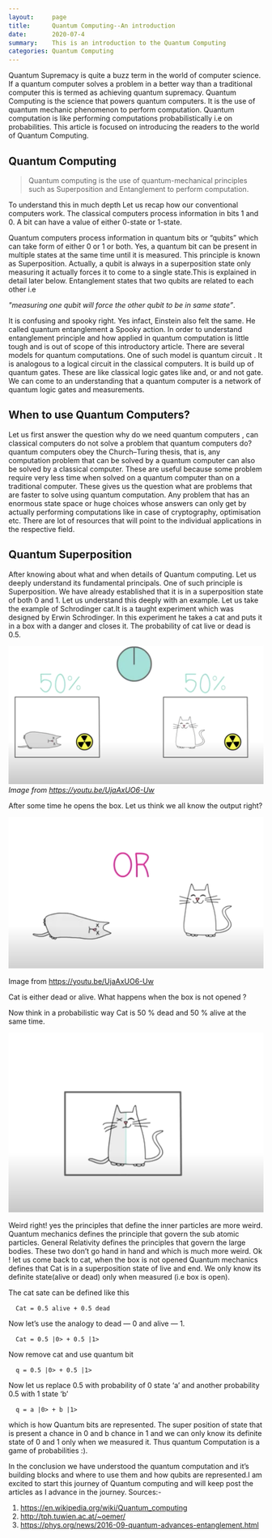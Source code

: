 ```yaml
---
layout:     page
title:      Quantum Computing--An introduction
date:       2020-07-4
summary:    This is an introduction to the Quantum Computing
categories: Quantum Computing
---
```

Quantum Supremacy is quite a buzz term in the world of computer science. If a quantum computer solves a problem in a better way than a traditional computer this is termed as achieving quantum supremacy. Quantum Computing is the science that powers quantum computers. It is the use of quantum mechanic phenomenon to perform computation. Quantum computation is like performing computations probabilistically i.e on probabilities. This article is focused on introducing the readers to the world of Quantum Computing.

## Quantum Computing


   >Quantum computing is the use of quantum-mechanical principles such as Superposition and Entanglement to perform computation.




To understand this in much depth Let us recap how our conventional computers work. The classical computers process information in bits 1 and 0. A bit can have a value of either 0-state or 1-state.

Quantum computers process information in quantum bits or “qubits” which can take form of either 0 or 1 or both. Yes, a quantum bit can be present in multiple states at the same time until it is measured. This principle is known as Superposition. Actually, a qubit is always in a superposition state only measuring it actually forces it to come to a single state.This is explained in detail later below.
Entanglement states that two qubits are related to each other i.e

_"measuring one qubit will force the other qubit to be in same state”_.

It is confusing and spooky right. Yes infact, Einstein also felt the same. He called quantum entanglement a Spooky action. In order to understand entanglement principle and how applied in quantum computation is little tough and is out of scope of this introductory article.
There are several models for quantum computations. One of such model is quantum circuit . It is analogous to a logical circuit in the classical computers. It is build up of quantum gates. These are like classical logic gates like and, or and not gate. We can come to an understanding that a quantum computer is a network of quantum logic gates and measurements.

## When to use Quantum Computers?

Let us first answer the question why do we need quantum computers , can classical computers do not solve a problem that quantum computers do?quantum computers obey the Church–Turing thesis, that is, any computation problem that can be solved by a quantum computer can also be solved by a classical computer. These are useful because some problem require very less time when solved on a quantum computer than on a traditional computer. These gives us the question what are problems that are faster to solve using quantum computation.
Any problem that has an enormous state space or huge choices whose answers can only get by actually performing computations like in case of cryptography, optimisation etc. There are lot of resources that will point to the individual applications in the respective field.

## Quantum Superposition

After knowing about what and when details of Quantum computing. Let us deeply understand its fundamental principals. One of such principle is Superposition. We have already established that it is in a superposition state of both 0 and 1. Let us understand this deeply with an example. Let us take the example of Schrodinger cat.It is a taught experiment which was designed by Erwin Schrodinger.
In this experiment he takes a cat and puts it in a box with a danger and closes it. The probability of cat live or dead is 0.5.

![cat_image](assets/image1.png)
*Image from https://youtu.be/UjaAxUO6-Uw*

After some time he opens the box. Let us think we all know the output right?

![cat_image](assets/image3.png)

Image from https://youtu.be/UjaAxUO6-Uw

Cat is either dead or alive. What happens when the box is not opened ?


Now think in a probabilistic way Cat is 50 % dead and 50 % alive at the same time.


![cat_image](assets/image2.png)


Weird right! yes the principles that define the inner particles are more weird. Quantum mechanics defines the principle that govern the sub atomic particles. General Relativity defines the principles that govern the large bodies. These two don’t go hand in hand and which is much more weird. Ok ! let us come back to cat, when the box is not opened Quantum mechanics defines that Cat is in a superposition state of live and end. We only know its definite state(alive or dead) only when measured (i.e box is open).

The cat sate can be defined like this

      Cat = 0.5 alive + 0.5 dead

Now let’s use the analogy to dead — 0 and alive — 1.

      Cat = 0.5 |0> + 0.5 |1>

Now remove cat and use quantum bit

      q = 0.5 |0> + 0.5 |1>

Now let us replace 0.5 with probability of 0 state ‘a’ and another probability 0.5 with 1 state ‘b’

      q = a |0> + b |1>

which is how Quantum bits are represented. The super position of state that is present a chance in 0 and b chance in 1 and we can only know its definite state of 0 and 1 only when we measured it. Thus quantum Computation is a game of probabilities :).

In the conclusion we have understood the quantum computation and it’s building blocks and where to use them and how qubits are represented.I am excited to start this journey of Quantum computing and will keep post the articles as I advance in the journey.
Sources:-
1. <https://en.wikipedia.org/wiki/Quantum_computing>
2. <http://tph.tuwien.ac.at/~oemer/>
3. <https://phys.org/news/2016-09-quantum-advances-entanglement.html>
